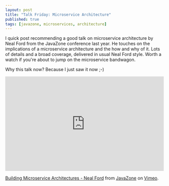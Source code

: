 ```yaml
---
layout: post
title: "Talk Friday: Microservice Architecture"
published: true
tags: [javazone, microservices, architecture]
---
```


I quick post recommending a good talk on microservice architecture by Neal Ford from the JavaZone conference
last year. He touches on the implications of a microservice architecture and the how and why of it. Lots of details and a broad coverage, delivered in usual Neal Ford style. Worth a watch if you're about to jump on the microservice bandwagon.

Why this talk now? Because I just saw it now ;-)

<iframe src="https://player.vimeo.com/video/138956644" width="100%" height="300" frameborder="0" webkitallowfullscreen mozallowfullscreen allowfullscreen></iframe>
<p><a href="https://vimeo.com/138956644">Building Microservice Architectures - Neal Ford</a> from <a href="https://vimeo.com/javazone">JavaZone</a> on <a href="https://vimeo.com">Vimeo</a>.</p>
